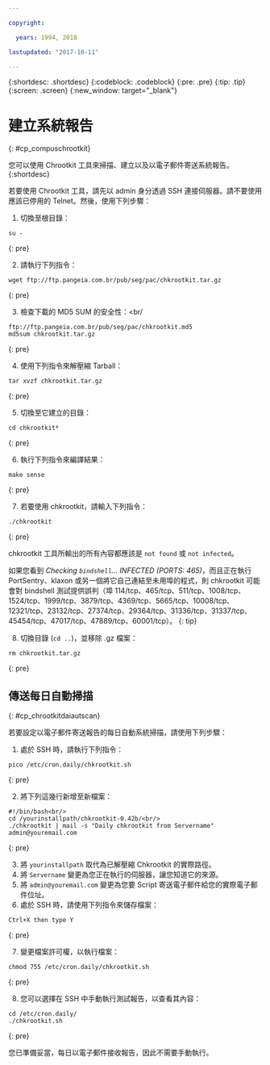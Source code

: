 ```yaml
---

copyright:

  years: 1994, 2018

lastupdated: "2017-10-11"

---
```


{:shortdesc: .shortdesc}
{:codeblock: .codeblock}
{:pre: .pre}
{:tip: .tip}
{:screen: .screen}
{:new_window: target="_blank"}

# 建立系統報告
{: #cp_compuschrootkit}

您可以使用 Chrootkit 工具來掃描、建立以及以電子郵件寄送系統報告。
{:shortdesc}

若要使用 Chrootkit 工具，請先以 admin 身分透過 SSH 連接伺服器。請不要使用應該已停用的 Telnet。然後，使用下列步驟：

1. 切換至根目錄：  

  ```
  su -
  ```
  {: pre}

2. 請執行下列指令：

  ```
  wget ftp://ftp.pangeia.com.br/pub/seg/pac/chkrootkit.tar.gz
  ```
  {: pre}

3. 檢查下載的 MD5 SUM 的安全性：<br/

  ```
  ftp://ftp.pangeia.com.br/pub/seg/pac/chkrootkit.md5
  md5sum chkrootkit.tar.gz
  ```
  {: pre}

4. 使用下列指令來解壓縮 Tarball：<br/>

  ```
  tar xvzf chkrootkit.tar.gz
  ```
  {: pre}

5. 切換至它建立的目錄：

  ```
  cd chkrootkit*
  ```
  {: pre}

6. 執行下列指令來編譯結果：

  ```
  make sense
  ```
  {: pre}

7. 若要使用 chkrootkit，請輸入下列指令：

  ```
  ./chkrootkit
  ```
  {: pre}

chkrootkit 工具所輸出的所有內容都應該是 `not found` 或 `not infected`。

如果您看到 *Checking `bindshell`... INFECTED (PORTS: 465)*，而且正在執行 PortSentry、klaxon 或另一個將它自己連結至未用埠的程式，則 chkrootkit 可能會對 bindshell 測試提供誤判（埠 114/tcp、465/tcp、511/tcp、1008/tcp、1524/tcp、1999/tcp、3879/tcp、4369/tcp、5665/tcp、10008/tcp、12321/tcp、23132/tcp、27374/tcp、29364/tcp、31336/tcp、31337/tcp、45454/tcp、47017/tcp、47889/tcp、60001/tcp）。
{: tip}

8. 切換目錄 (`cd ..`)，並移除 .gz 檔案：  

  ```
  rm chkrootkit.tar.gz
  ```
  {: pre}

## 傳送每日自動掃描
{: #cp_chrootkitdaiautscan}

若要設定以電子郵件寄送報告的每日自動系統掃描，請使用下列步驟：

1. 處於 SSH 時，請執行下列指令：

  ```
  pico /etc/cron.daily/chkrootkit.sh
  ```
  {: pre}

2. 將下列這幾行新增至新檔案：

  ```
  #!/bin/bash<br/>
  cd /yourinstallpath/chkrootkit-0.42b/<br/>
  ./chkrootkit | mail -s "Daily chkrootkit from Servername" admin@youremail.com
  ```
  {: pre}

3. 將 `yourinstallpath` 取代為已解壓縮 Chkrootkit 的實際路徑。
4. 將 `Servername` 變更為您正在執行的伺服器，讓您知道它的來源。
5. 將 `admin@youremail.com` 變更為您要 Script 寄送電子郵件給您的實際電子郵件位址。
6. 處於 SSH 時，請使用下列指令來儲存檔案：

  ```
  Ctrl+X then type Y
  ```
  {: pre}

7. 變更檔案許可權，以執行檔案：

  ```
  chmod 755 /etc/cron.daily/chkrootkit.sh
  ```
  {: pre}

8.  您可以選擇在 SSH 中手動執行測試報告，以查看其內容：

  ```
  cd /etc/cron.daily/
  ./chkrootkit.sh
  ```
  {: pre}

您已準備妥當，每日以電子郵件接收報告，因此不需要手動執行。
